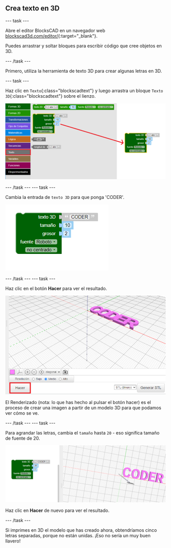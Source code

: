 ## Crea texto en 3D

--- task ---

Abre el editor BlocksCAD en un navegador web [blockscad3d.com/editor/](https://www.blockscad3d.com/editor/){:target="_blank"}.

Puedes arrastrar y soltar bloques para escribir código que cree objetos en 3D.

--- /task ---

Primero, utiliza la herramienta de texto 3D para crear algunas letras en 3D.

--- task ---

Haz clic en `Texto`{:class="blockscadtext"} y luego arrastra un bloque `Texto 3D`{:class="blockscadtext"} sobre el lienzo.

![captura de pantalla](images/coder-canvas.png)

--- /task --- --- task ---

Cambia la entrada de `texto 3D` para que ponga 'CODER'.

![captura de pantalla](images/coder-coder.png)

--- /task --- --- task ---

Haz clic en el botón **Hacer** para ver el resultado.

![captura de pantalla](images/coder-render.png)

El Renderizado (nota: lo que has hecho al pulsar el botón hacer) es el proceso de crear una imagen a partir de un modelo 3D para que podamos ver cómo se ve.

--- /task --- --- task ---

Para agrandar las letras, cambia el `tamaño` hasta `20` - eso significa tamaño de fuente de 20.

![captura de pantalla](images/coder-bigger.png)

Haz clic en **Hacer** de nuevo para ver el resultado.

--- /task ---

Si imprimes en 3D el modelo que has creado ahora, obtendríamos cinco letras separadas, porque no están unidas. ¡Eso no sería un muy buen llavero!


	

	
	



 
